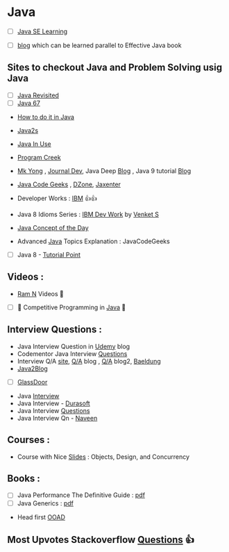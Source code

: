 # Java
- [ ] [Java SE Learning](https://docs.oracle.com/javase/tutorial/tutorialLearningPaths.html)

- [ ] [blog](https://medium.com/@biratkirat/being-an-effective-java-developer-ab183f2b6c25) which can be learned parallel to Effective Java book

## Sites to checkout Java and Problem Solving usig Java
- [ ] [Java Revisited](http://javarevisited.blogspot.in/)
- [ ] [Java 67](http://www.java67.com/)

* [How to do it in Java](https://howtodoinjava.com/)
* [Java2s](http://www.java2s.com/)
* [Java In Use](http://www.javainuse.com/java)
* [Program Creek](https://www.programcreek.com/)
* [Mk Yong](http://www.mkyong.com/tutorials/java-8-tutorials/) , [Journal Dev](https://www.journaldev.com/java-tutorial-java-ee-tutorials?utm_source=website&utm_medium=menubar&utm_campaign=Top-Menu-Bar),  Java Deep [Blog](https://javax0.wordpress.com/) , Java 9 tutorial [Blog](http://www.logicbig.com/tutorials/core-java-tutorial/) 
* [Java Code Geeks](https://www.javacodegeeks.com/) , [DZone](https://dzone.com/), [Jaxenter](https://jaxenter.com/tag/java-2)
* Developer Works : [IBM](https://www.ibm.com/developerworks/learn/java/) :+1::+1:

* Java 8 Idioms Series : [IBM Dev Work](https://www.ibm.com/developerworks/views/global/libraryview.jsp?site_id=1&contentarea_by=Java%20technology&sort_by=Date&sort_order=1&start=1&end=11&topic_by=-1&product_by=&type_by=All%20Types&show_abstract=false&search_by=Java%208%20idioms&industry_by=-1&series_title_by=) by [Venket S](http://blog.agiledeveloper.com/)

* [Java Concept of the Day](http://javaconceptoftheday.com/jdk-installation/)


* Advanced [Java](https://www.javacodegeeks.com/2015/09/advanced-java.html) Topics Explanation : JavaCodeGeeks
- [ ] Java 8 - [Tutorial Point](https://www.tutorialspoint.com/java8/index.htm)

## Videos :
* [Ram N](https://ramj2ee.blogspot.in/2015/05/java-tutorial.html) Videos :movie_camera:
- [ ] :round_pushpin: Competitive Programming in [Java](https://www.youtube.com/playlist?list=PLMCXHnjXnTnsWU7jYp9XCKPW8ayl6D8fb) :round_pushpin:

## Interview Questions :
* Java Interview Question in [Udemy](https://blog.udemy.com/java-interview-questions/) blog
* Codementor Java Interview [Questions](https://www.codementor.io/blog/java-interview-sample-questions-answers-du107xs23)
* Interview Q/A [site](http://www.javainterview.in/p/core-java-interview-question-are.html), [Q/A](http://codepumpkin.com/category/interview-questions/core-java-interview-questions/) blog , [Q/A](https://gigster.com/java-interview-questions) blog2, [Baeldung](http://www.baeldung.com/java-generics-interview-questions)
* [Java2Blog](https://java2blog.com/core-java-interview-questions-and-answers/)
- [ ] [GlassDoor](https://www.glassdoor.com/Interview/java-interview-questions-SRCH_KT0,4_SDMC.htm)
* Java [Interview](https://www.youtube.com/playlist?list=PLfi5oI2EMygPcKLx8d_8Jll9eauAhPj2B)
* Java Interview - [Durasoft](https://www.youtube.com/playlist?list=PLd3UqWTnYXOkc_1jk0BC4JPiBypt_eT-K)
* Java Interview [Questions](https://www.youtube.com/playlist?list=PLF9tovyahfL020hGgLIsRMZY4bfSLCFUa)
* Java Interview Qn - [Naveen](https://www.youtube.com/playlist?list=PLFGoYjJG_fqr84PKCp88iPkQDWJSfzaqz)



## Courses :
* Course with Nice [Slides](http://www.cs.cmu.edu/~charlie/courses/15-214/2017-fall/index.html) : Objects, Design, and Concurrency

## Books : 
- [ ] Java Performance The Definitive Guide : [pdf](http://1.droppdf.com/files/iTkkV/oreilly-java-performance-the-definitive-guide-2014.pdf)
- [ ] Java Generics : [pdf](https://pdfs.semanticscholar.org/2d4a/a0f63c26dee36310c6c1ce3fe1fe4b4551e9.pdf)
- Head first [OOAD](https://github.com/MarkPThomas/HeadFirst-OOAD/blob/master/Head%20First%20Object-Oriented%20Analysis%20and%20Design.pdf)

## Most Upvotes Stackoverflow [Questions](https://stackoverflow.com/questions/tagged/java?sort=votes) :+1:
